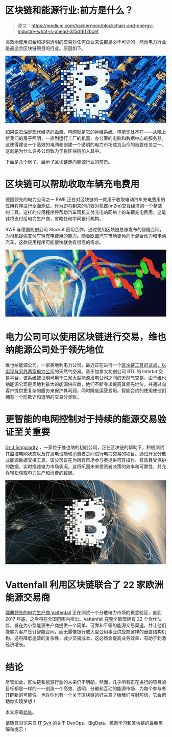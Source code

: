 # 区块链和能源行业:前方是什么？

> 原文：<https://medium.com/hackernoon/blockchain-and-energy-industry-what-is-ahead-315d1612bcef>

高效地使用资金和提供透明的交易对任何企业来说都是必不可少的，然而电力行业是最适合区块链项目的行业。原因如下。

![](img/9dfa35599d4ad3abbaaec09c318f1004.png)

如果说石油是现代经济的血液，电网就是它的神经系统。电能无处不在——从晚上给我们的房子照明，一直到运行工厂的机器、办公室的电脑和数据中心的服务器。这使得建设一个高效的电网和创建一个透明的电力市场成为当今的首要任务之一。这就是为什么许多公司致力于将区块链加入其中。

下面是几个例子，展示了区块链走向能源行业的前景。

# 区块链可以帮助收取车辆充电费用

德国领先的电力公司之一 RWE 正在对区块链的一款用于收取电动汽车充电费用的应用程序进行全面测试。作为即将到来的机器对机器(m2m)交互经济的一个整洁的工具，这样的应用程序将帮助汽车司机支付充电站网络上的车辆充电费用，这笔钱将支付给电力生产商，省略任何中间银行机构。

RWE 与德国初创公司 Slock.it 密切合作，通过使用区块链总账发布的智能合同，为司机提供支付车辆充电费用的能力。随着欧盟汽车市场更倾向于混合动力和电动汽车，这款应用程序可能很快就会有很高的需求。

![](img/6eaf23a32085e10d422e7ca2a289fc78.png)

# 电力公司可以使用区块链进行交易，维也纳能源公司处于领先地位

维也纳能源公司，一家奥地利电力公司，最近正在进行一个[区块链工具的试点，以实现与另外两家电力公司](https://www.wienenergie.at/eportal3/ep/contentView.do/pageTypeId/67831/programId/74495/contentTypeId/1001/channelId/-53365/contentId/1801137)的天然气交易。基于加拿大初创公司 BTL 的 Interbit 交易平台，该系统被证明可用于三家大型能源发电公司之间的天然气交易。由于维也纳能源公司是奥地利最大的能源供应商，他们不断寻求提高其领先地位，并通过向客户提供更复杂的服务来保护其利润，同时降低运营费用。智能合约的使用使他们拥有一个防欺诈和透明的交易分类账。

# 更智能的电网控制对于持续的能源交易验证至关重要

[Grid Singularity](http://gridsingularity.com/) ，一家位于维也纳的初创公司，正在区块链的帮助下，积极测试其监控电网状态以及在发电设施和消费者之间进行电力交易的项目。通过开发分散式能源数据交换工具，该公司旨在为所有市场参与者提供可互操作、有效且受保护的数据，实时描述电力市场状况。这将巩固未来投资者决策的效率和可靠性，并允许轻松获取电力生产和消费的数据。

![](img/d66c444ee55078790465cad5c1581521.png)

# Vattenfall 利用区块链联合了 22 家欧洲能源交易商

[瑞典领先的电力生产商 Vattenfall](http://news.vattenfall.com/en/article/forefront-field-trial-blockchain-technology) 正在测试一个分散电力市场的概念验证，直到 2017 年底，之后将在全国范围内推出。Vattenfall 在整个欧盟拥有 22 个合作伙伴，旨在为小型能源生产商提供一个简单、可靠和平等的能源交易渠道，并让他们能够为客户签订智能合同，而无需像银行或大型公用事业供应商这样的垂直结构机构。这将降低运营的复杂性，减少交易成本，这必然会提高业务效率，有助于刺激经济增长。

# 结论

尽管如此，区块链和能源行业的未来仍不明朗。然而，几乎所有正在进行的项目的目标都是一样的——创造一个高效、透明、分散和互动的能源市场，为每个参与者开辟新的可能性。也许你也有一个关于区块链的好主意？给我们写封短信，它会帮助你实现梦想！

本文原载[此处](https://itsvit.com/blog/news/blockchain-energy-industry-ahead/)。

请随意浏览来自 [IT Svit](https://itsvit.com/) 的关于 DevOps、BigData、机器学习和区块链的最新见解和提示！